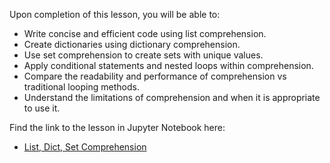 <!-- # Lesson: List, Dictionary and Set Comprehension -->

Upon completion of this lesson, you will be able to:
  
- Write concise and efficient code using list comprehension.
- Create dictionaries using dictionary comprehension.
- Use set comprehension to create sets with unique values.
- Apply conditional statements and nested loops within comprehension.
- Compare the readability and performance of comprehension vs traditional looping methods.
- Understand the limitations of comprehension and when it is appropriate to use it.

Find the link to the lesson in Jupyter Notebook here:

- [List, Dict, Set Comprehension](https://github.com/data-bootcamp-v4/lessons/blob/main/1_intro_to_python/1.4_list_dict_set_comprehension.ipynb)